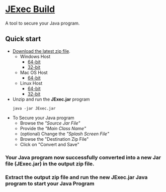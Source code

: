 # [JExec Build](https://github.com/saphirepankaj/jexec-build)

A tool to secure your Java program.

## Quick start

* [Download the latest zip file](https://github.com/saphirepankaj/jexec-build).
    * Windows Host
        * [64-bit](https://github.com/saphirepankaj/jexec-build/blob/main/win-amd64.zip)
        * [32-bit](https://github.com/saphirepankaj/jexec-build/blob/main/win-x86.zip)
    * Mac OS Host
        * [64-bit](https://github.com/saphirepankaj/jexec-build/blob/main/mac-x86_64.zip)
    * Linux Host
        * [64-bit](https://github.com/saphirepankaj/jexec-build/blob/main/linux-amd64.zip)
        * [32-bit](https://github.com/saphirepankaj/jexec-build/blob/main/linux-i386.zip)
* Unzip and run the **JExec.jar** program
    ```
    java -jar JExec.jar
    ``` 
* To Secure your Java program
  * Browse the *"Source Jar File"*
  * Provide the *"Main Class Name"*
  * (optional) Change the *"Splash Screen File"*
  * Browse the "Destination Zip File"
  * Click on "Convert and Save"
### Your Java program now successfully converted into a new Jar file (JExec.jar) in the output zip file.
### Extract the output zip file and run the new **JExec.jar** Java program to start your Java Program